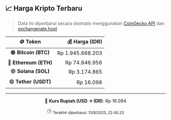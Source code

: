 

<!-- HARGA_KRIPTO -->
## 📈 Harga Kripto Terbaru

> Data ini diperbarui secara otomatis menggunakan [CoinGecko API](https://www.coingecko.com/) dan [exchangerate.host](https://exchangerate.host/)

<div align="center">

| 🪙 Token | 💰 Harga (IDR) |
|:------:|---------------:|
| 🟠 **Bitcoin (BTC)**   | Rp 1.945.668.203 |
| 🔵 **Ethereum (ETH)**  | Rp 74.846.956 |
| 🟣 **Solana (SOL)**    | Rp 3.174.865 |
| 🟢 **Tether (USDT)**   | Rp 16.098 |

---

💱 **Kurs Rupiah (USD → IDR)**: Rp 16.094

🕒 <sub>Terakhir diperbarui: 13/8/2025, 22.40.23</sub>

</div>
<!-- /HARGA_KRIPTO -->